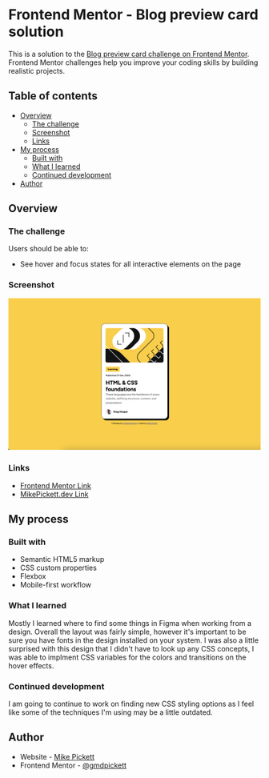 # Frontend Mentor - Blog preview card solution

This is a solution to the [Blog preview card challenge on Frontend Mentor](https://www.frontendmentor.io/challenges/blog-preview-card-ckPaj01IcS). Frontend Mentor challenges help you improve your coding skills by building realistic projects. 

## Table of contents

- [Overview](#overview)
  - [The challenge](#the-challenge)
  - [Screenshot](#screenshot)
  - [Links](#links)
- [My process](#my-process)
  - [Built with](#built-with)
  - [What I learned](#what-i-learned)
  - [Continued development](#continued-development)
- [Author](#author)

## Overview

### The challenge

Users should be able to:

- See hover and focus states for all interactive elements on the page

### Screenshot

![](./images/blog-card-screenshot.png)

### Links

- [Frontend Mentor Link](https://www.frontendmentor.io/solutions/blog-preview-card---html-css-JE3b_tMhOv)
- [MikePickett.dev Link](https://mikepickett.dev/blog-preview-card-final/)

## My process

### Built with

- Semantic HTML5 markup
- CSS custom properties
- Flexbox
- Mobile-first workflow

### What I learned

Mostly I learned where to find some things in Figma when working from a design. Overall the layout was fairly simple, however it's important to be sure you have fonts in the design installed on your system. I was also a little surprised with this design that I didn't have to look up any CSS concepts, I was able to implment CSS variables for the colors and transitions on the hover effects. 

### Continued development

I am going to continue to work on finding new CSS styling options as I feel like some of the techniques I'm using may be a little outdated. 

## Author

- Website - [Mike Pickett](https://www.mikepickett.dev)
- Frontend Mentor - [@gmdpickett](https://www.frontendmentor.io/profile/yourusername)
